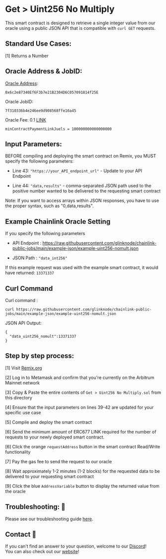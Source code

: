 # Get > Uint256 No Multiply
This smart contract is designed to retrieve a single integer value from our oracle using a public JSON API that is compatible with `curl GET` requests.

## Standard Use Cases:
[1] Returns a Number

## Oracle Address & JobID:
[Oracle Address](https://explorer.arbitrum.io/address/0x6c2e87340Ef6F3b7e21B2304D6C057091814f25E): 
```
0x6c2e87340Ef6F3b7e21B2304D6C057091814f25E
```
Oracle JobID: 
```
7f310336b4e246ee9d908568ffe16a45
```
Oracle Fee: 0.1 [LINK](https://explorer.arbitrum.io/address/0xf97f4df75117a78c1A5a0DBb814Af92458539FB4)
```
minContractPaymentLinkJuels = 100000000000000000
```

## Input Parameters:
BEFORE compiling and deploying the smart contract on Remix, you MUST specify the following parameters:

* Line 43: `"https://your_API_endpoint_url"` - Update to your API Endpoint

* Line 44: `"data,results"` - comma-separated JSON path used to the positive number wanted to be delivered to the requesting smart contract

Note: If you want to access arrays within JSON responses, you have to use the proper syntax, such as "0,data,results".


## Example Chainlink Oracle Setting
If you specify the following parameters

* API Endpoint : https://raw.githubusercontent.com/glinknode/chainlink-public-jobs/main/example-json/example-uint256-nomult.json

* JSON Path : `"data_int256"`

If this example request was used with the example smart contract, it would have returned: `13371337`

## Curl Command
Curl command : 
```
curl https://raw.githubusercontent.com/glinknode/chainlink-public-jobs/main/example-json/example-uint256-nomult.json
```

JSON API Output:
```
{
  "data_uint256_nomult":13371337
}
```

## Step by step process:
[1] Visit [Remix.org](https://remix.ethereum.org/)

[2] Log in to Metamask and confirm that you're currently on the Arbitrum Mainnet network

[3] Copy & Paste the entire contents of `Get > Uint256 No Multiply.sol` from this directory

[4] Ensure that the input parameters on lines 39-42 are updated for your specific use case

[5] Compile and deploy the smart contract

[6] Send the minimum amount of ERC677 LINK required for the number of requests to your newly deployed smart contract.

[6] Click the orange `requestAddress` button in the smart contract Read/Write functionality

[7] Pay the gas fee to send the request to our oracle

[8] Wait approximately 1-2 minutes (1-2 blocks) for the requested data to be delivered to your requesting smart contract

[9] Click the blue `AddressVariable` button to display the returned value from the oracle

## Troubleshooting: :nut_and_bolt:
Please see our troubleshooting guide [here](https://github.com/glinknode/chainlink-public-jobs#troubleshooting-nut_and_bolt).

## Contact :iphone:
If you can't find an answer to your question, welcome to our [Discord](https://discord.gg/KmZVYhYJUy)!  
You can also check out our [website](https://www.glink.solutions)!



